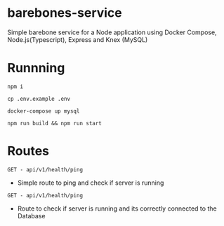 # barebones-service
Simple barebone service for a Node application using Docker Compose, Node.js(Typescript), Express and Knex (MySQL)


# Runnning
`npm i`

`cp .env.example .env`

`docker-compose up mysql`

`npm run build && npm run start`

# Routes 
`GET - api/v1/health/ping`
- Simple route to ping and check if server is running

`GET - api/v1/health/ping`
- Route to check if server is running and its correctly connected to the Database
